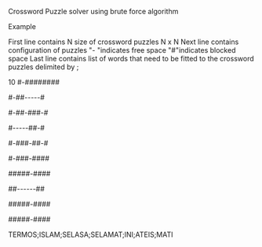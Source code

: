 Crossword Puzzle solver using brute force algorithm

Example

First line contains N size of crossword puzzles N x N
Next line contains configuration of puzzles
"- "indicates free space
"#"indicates blocked space
Last line contains list of words that need to be fitted to the crossword puzzles delimited by ;


10 
#-######## 

#-##-----#

#-##-###-# 

#-----##-# 

#-###-##-#

#-###-####

#####-#### 

##------## 

#####-#### 

#####-#### 

TERMOS;ISLAM;SELASA;SELAMAT;INI;ATEIS;MATI
